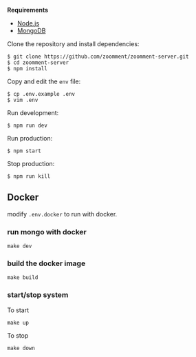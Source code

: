 **Requirements**

- [Node.js](https://nodejs.org/en/)
- [MongoDB](https://docs.mongodb.com/manual/administration/install-community/)

Clone the repository and install dependencies:

```
$ git clone https://github.com/zoomment/zoomment-server.git
$ cd zoomment-server
$ npm install
```

Copy and edit the `env` file:

```
$ cp .env.example .env
$ vim .env
```

Run development:

```
$ npm run dev
```

Run production:

```
$ npm start
```

Stop production:

```
$ npm run kill
```

## Docker

modify `.env.docker` to run with docker.

### run mongo with docker

```
make dev
```

### build the docker image

```
make build
```

### start/stop system

To start

```
make up
```

To stop

```
make down
```
